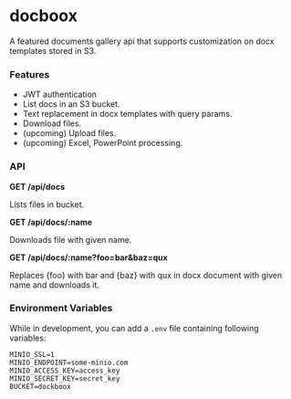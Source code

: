 docboox
===

A featured documents gallery api that supports customization on docx templates stored in S3.

### Features
- JWT authentication
- List docs in an S3 bucket.
- Text replacement in docx templates with query params.
- Download files.
- (upcoming) Upload files.
- (upcoming) Excel, PowerPoint processing.


### API

**GET /api/docs**

Lists files in bucket.

**GET /api/docs/:name**

Downloads file with given name.

**GET /api/docs/:name?foo=bar&baz=qux**

Replaces {foo} with bar and {baz} with qux in docx document with given name and downloads it.

### Environment Variables

While in development, you can add a `.env` file containing following variables:

```
MINIO_SSL=1
MINIO_ENDPOINT=some-minio.com
MINIO_ACCESS_KEY=access_key
MINIO_SECRET_KEY=secret_key
BUCKET=dockboox
```